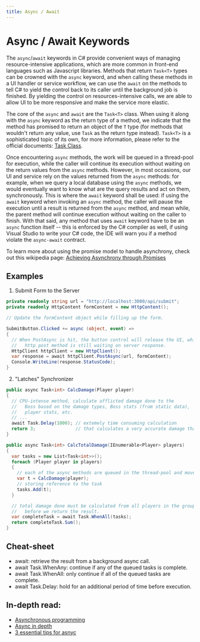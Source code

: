 ```yaml
---
title: Async / Await
---
```


# Async / Await Keywords

The `async`/`await` keywords in C# provide convenient ways of managing resource-intensive applications, which are more common in front-end languages such as Javascript libraries. Methods that return `Task<T>` types can be crowned with the `async` keyword, and when calling these methods in a UI handler or service workflow, we can use the `await` on the methods to tell C# to yield the control back to its caller until the background job is finished. By yielding the control on resources-intensive calls, we are able to allow UI to be more responsive and make the service more elastic.

The core of the `async` and `await` are the `Task<T>` class. When using it along with the `async` keyword as the return type of a method, we indicate that the method has promised to return an object of the `T` type (for methods that wouldn't return any value, use `Task` as the return type instead). `Task<T>` is a sophisticated topic of its own, for more information, please refer to the official documents: [Task Class](https://docs.microsoft.com/en-us/dotnet/api/system.threading.tasks.task?view=netframework-4.7.1).

Once encountering `async` methods, the work will be queued in a thread-pool for execution, while the caller will continue its execution without waiting on the return values from the `async` methods. However, in most occasions, our UI and service rely on the values returned from the `async` methods: for example, when we query a local database using the `async` methods, we would eventually want to know what are the query results and act on them, synchronously. This is where the `await` keyword shall be used: if using the `await` keyword when invoking an `async` method, the caller will pause the execution until a result is returned from the `async` method, and mean while, the parent method will continue execution without waiting on the caller to finish. With that said, any method that uses `await` keyword have to be an `async` function itself -- this is enforced by the C# compiler as well, if using Visual Studio to write your C# code, the IDE will warn you if a method violate the `async-await` contract.

To learn more about using the promise model to handle asynchrony, check out this wikipedia page: [Achieving Asynchrony through Promises](https://en.wikipedia.org/wiki/Futures_and_promises)

## Examples

1. Submit Form to the Server

```csharp
private readonly string url = "http://localhost:3000/api/submit";
private readonly HttpContent formContent = new HttpContent();

// Update the formContent object while filling up the form.

SubmitButton.Clicked += async (object, event) =>
{
  // When PostAsync is hit, the button control will release the UI, while the
  //   http post method is still waiting on server response.
  HttpClient httpClient = new HttpClient();
  var response = await httpClient.PostAsync(url, formContent);
  Console.WriteLine(response.StatusCode);
}
```

2. "Latches" Synchronizer

```csharp
public async Task<int> CalcDamage(Player player)
{
  // CPU-intense method, calculate afflicted damage done to the
  //   Boss based on the damage types, Boss stats (from static data),
  //   player stats, etc.
  // ...
  await Task.Delay(1000); // extemely time consuming calculation
  return 3;               // that calculates a very accurate damage thats not hardcoded at all
}

public async Task<int> CalcTotalDamage(IEnumerable<Player> players)
{
  var tasks = new List<Task<int>>();
  foreach (Player player in players)
  {
    // each of the async methods are queued in the thread-pool and move on.
    var t = CalcDamage(player);
    // storing reference to the task
    tasks.Add(t);
  }

  // total damage done must be calculated from all players in the group
  //   before we return the result.
  var completeTask = await Task.WhenAll(tasks);
  return completeTask.Sum();
}
```

## Cheat-sheet
- await: retrieve the result from a background async call.
- await Task.WhenAny: continue if any of the queued tasks is complete.
- await Task.WhenAll: only continue if all of the queued tasks are complete.
- await Task.Delay: hold for an additional period of time before execution.

## In-depth read:
- [Asynchronous programming](https://docs.microsoft.com/en-us/dotnet/csharp/async)
- [Async in depth](https://docs.microsoft.com/en-us/dotnet/standard/async-in-depth)
- [3 essential tips for asnyc](https://channel9.msdn.com/Series/Three-Essential-Tips-for-Async)
